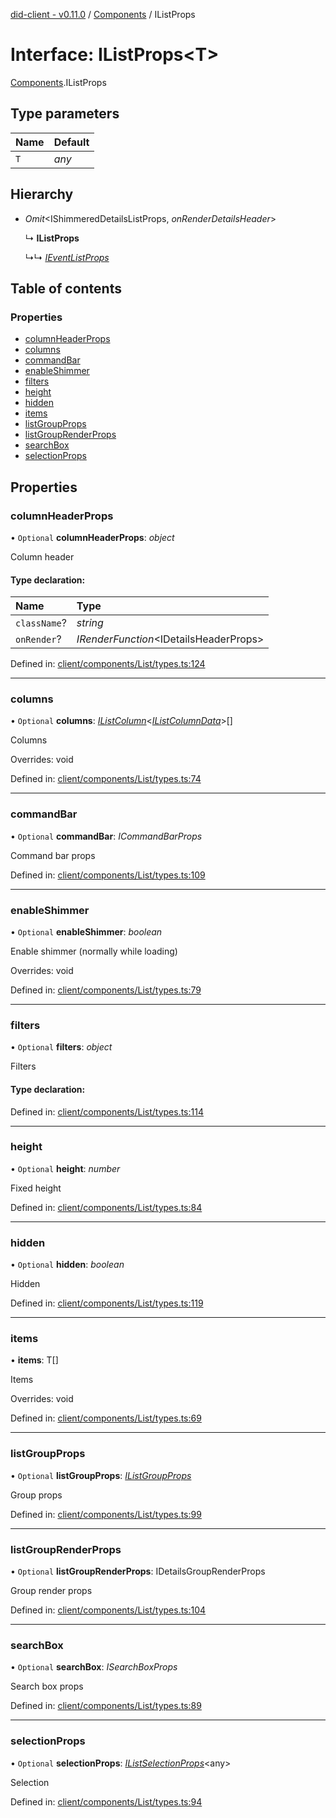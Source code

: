 [did-client - v0.11.0](../README.md) / [Components](../modules/components.md) / IListProps

# Interface: IListProps<T\>

[Components](../modules/components.md).IListProps

## Type parameters

Name | Default |
:------ | :------ |
`T` | *any* |

## Hierarchy

* *Omit*<IShimmeredDetailsListProps, *onRenderDetailsHeader*\>

  ↳ **IListProps**

  ↳↳ [*IEventListProps*](components.ieventlistprops.md)

## Table of contents

### Properties

- [columnHeaderProps](components.ilistprops.md#columnheaderprops)
- [columns](components.ilistprops.md#columns)
- [commandBar](components.ilistprops.md#commandbar)
- [enableShimmer](components.ilistprops.md#enableshimmer)
- [filters](components.ilistprops.md#filters)
- [height](components.ilistprops.md#height)
- [hidden](components.ilistprops.md#hidden)
- [items](components.ilistprops.md#items)
- [listGroupProps](components.ilistprops.md#listgroupprops)
- [listGroupRenderProps](components.ilistprops.md#listgrouprenderprops)
- [searchBox](components.ilistprops.md#searchbox)
- [selectionProps](components.ilistprops.md#selectionprops)

## Properties

### columnHeaderProps

• `Optional` **columnHeaderProps**: *object*

Column header

#### Type declaration:

Name | Type |
:------ | :------ |
`className`? | *string* |
`onRender`? | *IRenderFunction*<IDetailsHeaderProps\> |

Defined in: [client/components/List/types.ts:124](https://github.com/Puzzlepart/did/blob/dev/client/components/List/types.ts#L124)

___

### columns

• `Optional` **columns**: [*IListColumn*](components.ilistcolumn.md)<[*IListColumnData*](components.ilistcolumndata.md)\>[]

Columns

Overrides: void

Defined in: [client/components/List/types.ts:74](https://github.com/Puzzlepart/did/blob/dev/client/components/List/types.ts#L74)

___

### commandBar

• `Optional` **commandBar**: *ICommandBarProps*

Command bar props

Defined in: [client/components/List/types.ts:109](https://github.com/Puzzlepart/did/blob/dev/client/components/List/types.ts#L109)

___

### enableShimmer

• `Optional` **enableShimmer**: *boolean*

Enable shimmer (normally while loading)

Overrides: void

Defined in: [client/components/List/types.ts:79](https://github.com/Puzzlepart/did/blob/dev/client/components/List/types.ts#L79)

___

### filters

• `Optional` **filters**: *object*

Filters

#### Type declaration:

Defined in: [client/components/List/types.ts:114](https://github.com/Puzzlepart/did/blob/dev/client/components/List/types.ts#L114)

___

### height

• `Optional` **height**: *number*

Fixed height

Defined in: [client/components/List/types.ts:84](https://github.com/Puzzlepart/did/blob/dev/client/components/List/types.ts#L84)

___

### hidden

• `Optional` **hidden**: *boolean*

Hidden

Defined in: [client/components/List/types.ts:119](https://github.com/Puzzlepart/did/blob/dev/client/components/List/types.ts#L119)

___

### items

• **items**: T[]

Items

Overrides: void

Defined in: [client/components/List/types.ts:69](https://github.com/Puzzlepart/did/blob/dev/client/components/List/types.ts#L69)

___

### listGroupProps

• `Optional` **listGroupProps**: [*IListGroupProps*](components.ilistgroupprops.md)

Group props

Defined in: [client/components/List/types.ts:99](https://github.com/Puzzlepart/did/blob/dev/client/components/List/types.ts#L99)

___

### listGroupRenderProps

• `Optional` **listGroupRenderProps**: IDetailsGroupRenderProps

Group render props

Defined in: [client/components/List/types.ts:104](https://github.com/Puzzlepart/did/blob/dev/client/components/List/types.ts#L104)

___

### searchBox

• `Optional` **searchBox**: *ISearchBoxProps*

Search box props

Defined in: [client/components/List/types.ts:89](https://github.com/Puzzlepart/did/blob/dev/client/components/List/types.ts#L89)

___

### selectionProps

• `Optional` **selectionProps**: [*IListSelectionProps*](components.ilistselectionprops.md)<any\>

Selection

Defined in: [client/components/List/types.ts:94](https://github.com/Puzzlepart/did/blob/dev/client/components/List/types.ts#L94)
